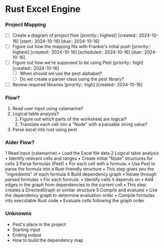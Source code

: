 # Rust Excel Engine

### Project Mapping
- [ ] Create a diagram of project flow  [priority:: highest]  [created:: 2024-10-16]  [start:: 2024-10-16]  [due:: 2024-10-16]
- [ ] Figure out how the mapping fits with Frankie's initial push  [priority:: highest]  [created:: 2024-10-16]  [scheduled:: 2024-10-16]  [due:: 2024-10-16]
- [ ] Figure out how we're supposed to be using Pest  [priority:: high]  [created:: 2024-10-16]
	- [ ] When should we use the pest alphabet?
	- [ ] Do we create a parser class using the pest library?
- [ ] Review required libraries  [priority:: high]  [created:: 2024-10-16]

### Flow?
1. Read user input using calamarine?
2. Logical table analysis?
	1. Figure out which parts of the worksheet are logical?
	2. Translate each cell into a "Node" with a parsable string value?
3. Parse excel into rust using pest

### Aider Flow?
 1 Read input (calamarine)
    • Load the Excel file data
 2 Logical table analysis
    • Identify relevant cells and ranges
    • Create initial "Node" structures for cells
 3 Parse formulas (Pest)
    • For each cell with a formula:
       • Use Pest to parse the formula into a Rust-friendly
         structure
       • This step gives you the "ingredients" of each
         formula
 4 Build dependency graph
    • Iterate through parsed formulas
    • For each formula:
       • Identify cells it depends on
       • Add edges in the graph from dependencies to the
         current cell
    • This step creates a DirectedGraph or similar structure
 5 Compile and evaluate
    • Use the dependency graph to determine evaluation order
    • Compile formulas into executable Rust code
    • Evaluate cells following the graph order
### Unknowns
- Pest's place in the project
- Starting input
- Ending output
- How to build the dependency map